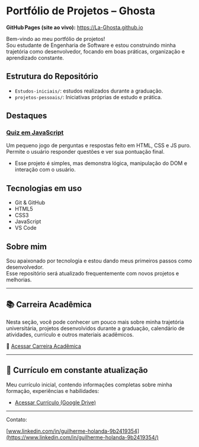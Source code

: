 # Portfólio de Projetos – Ghosta

  **GitHub Pages (site ao vivo):** <https://La-Ghosta.github.io>


Bem-vindo ao meu portfólio de projetos!  
Sou estudante de Engenharia de Software e estou construindo minha trajetória como desenvolvedor, focando em boas práticas, organização e aprendizado constante.

## Estrutura do Repositório

- `Estudos-iniciais/`: estudos realizados durante a graduação.
- `projetos-pessoais/`: Iniciativas próprias de estudo e prática.



## Destaques

###  [Quiz em JavaScript](./projetos-pessoais/quiz-javascript)

Um pequeno jogo de perguntas e respostas feito em HTML, CSS e JS puro.  
Permite o usuário responder questões e ver sua pontuação final.

- Esse projeto é simples, mas demonstra lógica, manipulação do DOM e interação com o usuário.

## Tecnologias em uso

- Git & GitHub
- HTML5
- CSS3
- JavaScript
- VS Code

## Sobre mim

Sou apaixonado por tecnologia e estou dando meus primeiros passos como desenvolvedor.  
Esse repositório será atualizado frequentemente com novos projetos e melhorias.


---

## 📚 Carreira Acadêmica

Nesta seção, você pode conhecer um pouco mais sobre minha trajetória universitária, projetos desenvolvidos durante a graduação, calendário de atividades, currículo e outros materiais acadêmicos.

🔗 [Acessar Carreira Acadêmica](./carreira-academica/README.md)

---

## 📄 Currículo em constante atualização

Meu currículo inicial, contendo informações completas sobre minha formação, experiências e habilidades:

- [Acessar Currículo (Google Drive)](https://docs.google.com/document/d/1ZsCFiT24h6Y-pRfvNuvpO_HDokBmNn9GuypJWHdyHxo/edit?usp=sharing)


---

 Contato:

[www.linkedin.com/in/guilherme-holanda-9b2419354](https://www.linkedin.com/in/guilherme-holanda-9b2419354/)

